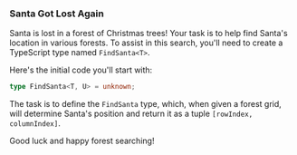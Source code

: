 ### Santa Got Lost Again

Santa is lost in a forest of Christmas trees! Your task is to help find Santa's location in various forests. To assist in this search, you'll need to create a TypeScript type named `FindSanta<T>`.

Here's the initial code you'll start with:

```typescript
type FindSanta<T, U> = unknown;
```

The task is to define the `FindSanta` type, which, when given a forest grid, will determine Santa's position and return it as a tuple `[rowIndex, columnIndex]`.

Good luck and happy forest searching!
